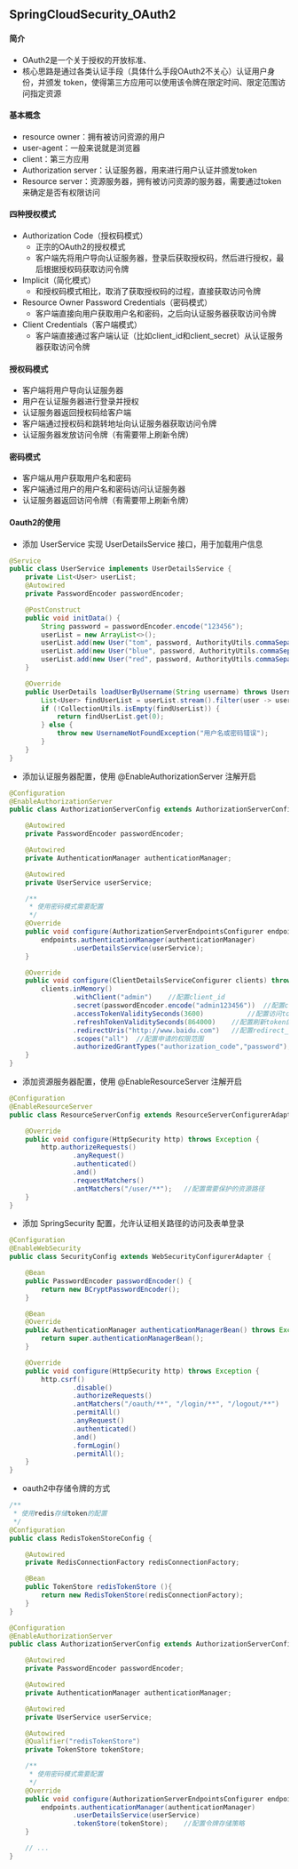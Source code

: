 ## SpringCloudSecurity_OAuth2

#### 简介

- OAuth2是一个关于授权的开放标准、
- 核心思路是通过各类认证手段（具体什么手段OAuth2不关心）认证用户身份，并颁发 token，使得第三方应用可以使用该令牌在限定时间、限定范围访问指定资源



#### 基本概念

- resource owner：拥有被访问资源的用户
- user-agent：一般来说就是浏览器
- client：第三方应用
- Authorization server：认证服务器，用来进行用户认证并颁发token
- Resource server：资源服务器，拥有被访问资源的服务器，需要通过token来确定是否有权限访问



#### 四种授权模式

- Authorization Code（授权码模式）
  - 正宗的OAuth2的授权模式
  - 客户端先将用户导向认证服务器，登录后获取授权码，然后进行授权，最后根据授权码获取访问令牌
- Implicit（简化模式）
  - 和授权码模式相比，取消了获取授权码的过程，直接获取访问令牌
- Resource Owner Password Credentials（密码模式）
  - 客户端直接向用户获取用户名和密码，之后向认证服务器获取访问令牌
- Client Credentials（客户端模式）
  - 客户端直接通过客户端认证（比如client_id和client_secret）从认证服务器获取访问令牌



#### 授权码模式

- 客户端将用户导向认证服务器
- 用户在认证服务器进行登录并授权
- 认证服务器返回授权码给客户端
- 客户端通过授权码和跳转地址向认证服务器获取访问令牌
- 认证服务器发放访问令牌（有需要带上刷新令牌）



#### 密码模式

- 客户端从用户获取用户名和密码
- 客户端通过用户的用户名和密码访问认证服务器
- 认证服务器返回访问令牌（有需要带上刷新令牌）



#### Oauth2的使用

- 添加 UserService 实现 UserDetailsService 接口，用于加载用户信息

```java
@Service
public class UserService implements UserDetailsService {
    private List<User> userList;
    @Autowired
    private PasswordEncoder passwordEncoder;

    @PostConstruct
    public void initData() {
        String password = passwordEncoder.encode("123456");
        userList = new ArrayList<>();
        userList.add(new User("tom", password, AuthorityUtils.commaSeparatedStringToAuthorityList("admin")));
        userList.add(new User("blue", password, AuthorityUtils.commaSeparatedStringToAuthorityList("client")));
        userList.add(new User("red", password, AuthorityUtils.commaSeparatedStringToAuthorityList("client")));
    }

    @Override
    public UserDetails loadUserByUsername(String username) throws UsernameNotFoundException {
        List<User> findUserList = userList.stream().filter(user -> user.getUsername().equals(username)).collect(Collectors.toList());
        if (!CollectionUtils.isEmpty(findUserList)) {
            return findUserList.get(0);
        } else {
            throw new UsernameNotFoundException("用户名或密码错误");
        }
    }
}
```

- 添加认证服务器配置，使用 @EnableAuthorizationServer 注解开启

```java
@Configuration
@EnableAuthorizationServer
public class AuthorizationServerConfig extends AuthorizationServerConfigurerAdapter {

    @Autowired
    private PasswordEncoder passwordEncoder;

    @Autowired
    private AuthenticationManager authenticationManager;

    @Autowired
    private UserService userService;

    /**
     * 使用密码模式需要配置
     */
    @Override
    public void configure(AuthorizationServerEndpointsConfigurer endpoints) {
        endpoints.authenticationManager(authenticationManager)
                .userDetailsService(userService);
    }

    @Override
    public void configure(ClientDetailsServiceConfigurer clients) throws Exception {
        clients.inMemory()
                .withClient("admin")	//配置client_id
                .secret(passwordEncoder.encode("admin123456"))	//配置client_secret
                .accessTokenValiditySeconds(3600)			//配置访问token的有效期
                .refreshTokenValiditySeconds(864000)	//配置刷新token的有效期
                .redirectUris("http://www.baidu.com")	//配置redirect_uri，用于授权成功后跳转
                .scopes("all")	//配置申请的权限范围
                .authorizedGrantTypes("authorization_code","password");	//配置grant_type，表示授权类型
    }
}
```

- 添加资源服务器配置，使用 @EnableResourceServer 注解开启

```java
@Configuration
@EnableResourceServer
public class ResourceServerConfig extends ResourceServerConfigurerAdapter {

    @Override
    public void configure(HttpSecurity http) throws Exception {
        http.authorizeRequests()
                .anyRequest()
                .authenticated()
                .and()
                .requestMatchers()
                .antMatchers("/user/**");	//配置需要保护的资源路径
    }
}
```

- 添加 SpringSecurity 配置，允许认证相关路径的访问及表单登录

```java
@Configuration
@EnableWebSecurity
public class SecurityConfig extends WebSecurityConfigurerAdapter {

    @Bean
    public PasswordEncoder passwordEncoder() {
        return new BCryptPasswordEncoder();
    }

    @Bean
    @Override
    public AuthenticationManager authenticationManagerBean() throws Exception {
        return super.authenticationManagerBean();
    }

    @Override
    public void configure(HttpSecurity http) throws Exception {
        http.csrf()
                .disable()
                .authorizeRequests()
                .antMatchers("/oauth/**", "/login/**", "/logout/**")
                .permitAll()
                .anyRequest()
                .authenticated()
                .and()
                .formLogin()
                .permitAll();
    }
}
```

- oauth2中存储令牌的方式

```java
/**
 * 使用redis存储token的配置
 */
@Configuration
public class RedisTokenStoreConfig {

    @Autowired
    private RedisConnectionFactory redisConnectionFactory;

    @Bean
    public TokenStore redisTokenStore (){
        return new RedisTokenStore(redisConnectionFactory);
    }
}
```

```java
@Configuration
@EnableAuthorizationServer
public class AuthorizationServerConfig extends AuthorizationServerConfigurerAdapter {

    @Autowired
    private PasswordEncoder passwordEncoder;

    @Autowired
    private AuthenticationManager authenticationManager;

    @Autowired
    private UserService userService;

    @Autowired
    @Qualifier("redisTokenStore")
    private TokenStore tokenStore;

    /**
     * 使用密码模式需要配置
     */
    @Override
    public void configure(AuthorizationServerEndpointsConfigurer endpoints) {
        endpoints.authenticationManager(authenticationManager)
                .userDetailsService(userService)
                .tokenStore(tokenStore);	//配置令牌存储策略
    }

    // ...
}
```

